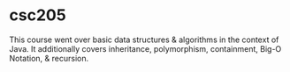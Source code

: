 # csc205
This course went over basic data structures & algorithms in the context of Java. It additionally covers inheritance, polymorphism, containment, Big-O Notation, & recursion.
